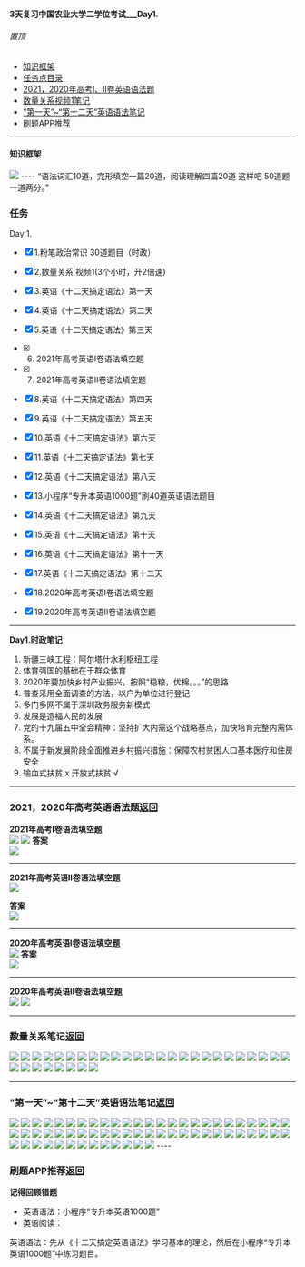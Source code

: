 #### 3天复习中国农业大学二学位考试___Day1.
###### <span id="zhiding">置顶</span>
* [知识框架](#p1)
* [任务点目录](#mulu)
* [2021，2020年高考Ⅰ、Ⅱ卷英语语法题](#gaokao)
* [数量关系视频1笔记](#shuliang)
* ["第一天”~“第十二天”英语语法笔记](#yufa)
* [刷题APP推荐](#tuijian)


---


#### <span id="p1">知识框架</span>

<img src="./img_zhon/p6.png">
----
“语法词汇10道，完形填空一篇20道，阅读理解四篇20道  这样吧 50道题一道两分。”<br>

###  <span id="mulu">任务</span>
Day 1.
- [x] 1.粉笔政治常识 30道题目（时政）
- [x] 2.数量关系 视频1(3个小时，开2倍速)
- [x] 3.英语《十二天搞定语法》第一天
- [x] 4.英语《十二天搞定语法》第二天
- [x] 5.英语《十二天搞定语法》第三天
- [x] 6. 2021年高考英语I卷语法填空题
- [x] 7. 2021年高考英语Ⅱ卷语法填空题
- [x] 8.英语《十二天搞定语法》第四天
- [x] 9.英语《十二天搞定语法》第五天
- [x] 10.英语《十二天搞定语法》第六天
- [x] 11.英语《十二天搞定语法》第七天
- [x] 12.英语《十二天搞定语法》第八天
- [x] 13.小程序“专升本英语1000题”刷40道英语语法题目
- [x] 14.英语《十二天搞定语法》第九天
- [x] 15.英语《十二天搞定语法》第十天
- [x] 16.英语《十二天搞定语法》第十一天
- [x] 17.英语《十二天搞定语法》第十二天
- [x] 18.2020年高考英语I卷语法填空题
- [x] 19.2020年高考英语Ⅱ卷语法填空题




----
<b>Day1.时政笔记</b><br>
1. 新疆三峡工程：阿尔塔什水利枢纽工程
2. 体育强国的基础在于群众体育
3. 2020年要加快乡村产业振兴，按照“稳粮，优棉。。。”的思路
4. 普查采用全面调查的方法，以户为单位进行登记
5. 多门多网不属于深圳政务服务新模式
6. 发展是造福人民的发展
7. 党的十九届五中全会精神：坚持扩大内需这个战略基点，加快培育完整内需体系。
8. 不属于新发展阶段全面推进乡村振兴措施：保障农村贫困人口基本医疗和住房安全
9. 输血式扶贫 x   开放式扶贫 √



----
###  <span id="gaokao">2021，2020年高考英语语法题</span>[返回](#zhiding)

<b>2021年高考I卷语法填空题</b><br>
<img src="./img_zhon/p7.png">
<img src="./img_zhon/p8.png">
<b>答案</b><br>
<img src="./img_zhon/p9.png">

----


<b>2021年高考英语Ⅱ卷语法填空题</b><br>
<img src="./img_zhon/p10.png">

<b>答案</b><br>
<img src="./img_zhon/p11.png">

---

<b>2020年高考英语Ⅰ卷语法填空题</b><br>
<img src="./img_zhon/w1.png">
<b>答案</b><br>
<img src="./img_zhon/w4.png">

---


<b>2020年高考英语Ⅱ卷语法填空题</b><br>
<img src="./img_zhon/w2.png">
<img src="./img_zhon/w3.png">


---

###  <span id="shuliang">数量关系笔记</span>[返回](#zhiding)
<img src="./img_zhon/a1.png">
<img src="./img_zhon/a2.png">
<img src="./img_zhon/a3.png">
<img src="./img_zhon/a4.png">
<img src="./img_zhon/a5.png">
<img src="./img_zhon/a6.png">
<img src="./img_zhon/a7.png">
<img src="./img_zhon/a8.png">
<img src="./img_zhon/a9.png">
<img src="./img_zhon/a10.png">
<img src="./img_zhon/a11.png">
<img src="./img_zhon/a12.png">
<img src="./img_zhon/a13.png">
<img src="./img_zhon/a14.png">
<img src="./img_zhon/a15.png">
<img src="./img_zhon/a16.png">
<img src="./img_zhon/a17.png">
<img src="./img_zhon/a18.png">
<img src="./img_zhon/a19.png">
<img src="./img_zhon/a20.png">
<img src="./img_zhon/a21.png">
<img src="./img_zhon/a22.png">
<img src="./img_zhon/a23.png">
<img src="./img_zhon/a24.png">
<img src="./img_zhon/a25.png">
<img src="./img_zhon/a26.png">
<img src="./img_zhon/a27.png">
<img src="./img_zhon/a28.png">
<img src="./img_zhon/a29.png">
<img src="./img_zhon/a30.png">
<img src="./img_zhon/a31.png">
<img src="./img_zhon/a32.png">
<img src="./img_zhon/a33.png">

---

###  <span id="yufa">"第一天”~“第十二天”英语语法笔记</span>[返回](#zhiding)

<img src="./img_zhon/yyu/q1.png">
<img src="./img_zhon/yyu/q2.png">
<img src="./img_zhon/yyu/q3.png">
<img src="./img_zhon/yyu/q4.png">
<img src="./img_zhon/yyu/q5.png">
<img src="./img_zhon/yyu/q6.png">
<img src="./img_zhon/yyu/q7.png">
<img src="./img_zhon/yyu/q8.png">
<img src="./img_zhon/yyu/q9.png">
<img src="./img_zhon/yyu/q10.png">
<img src="./img_zhon/yyu/q11.png">
<img src="./img_zhon/yyu/q12.png">
<img src="./img_zhon/yyu/q13.png">
<img src="./img_zhon/yyu/q14.png">
<img src="./img_zhon/yyu/q15.png">
<img src="./img_zhon/yyu/q16.png">
<img src="./img_zhon/yyu/q17.png">
<img src="./img_zhon/yyu/q18.png">
<img src="./img_zhon/yyu/q19.png">
<img src="./img_zhon/yyu/q20.png">
<img src="./img_zhon/yyu/q21.png">
<img src="./img_zhon/yyu/q22.png">
<img src="./img_zhon/yyu/q23.png">
<img src="./img_zhon/yyu/q24.png">
<img src="./img_zhon/yyu/q25.png">
<img src="./img_zhon/yyu/q26.png">
<img src="./img_zhon/yyu/q27.png">
<img src="./img_zhon/yyu/q28.png">
<img src="./img_zhon/yyu/q29.png">
<img src="./img_zhon/yyu/q30.png">

<img src="./img_zhon/yyu2/1.png">
<img src="./img_zhon/yyu2/2.png">
<img src="./img_zhon/yyu2/3.png">
<img src="./img_zhon/yyu2/4.png">
<img src="./img_zhon/yyu2/5.png">
<img src="./img_zhon/yyu2/6.png">
<img src="./img_zhon/yyu2/7.png">
<img src="./img_zhon/yyu2/8.png">
<img src="./img_zhon/yyu2/9.png">
<img src="./img_zhon/yyu2/10.png">
<img src="./img_zhon/yyu2/11.png">
<img src="./img_zhon/yyu2/12.png">
<img src="./img_zhon/yyu2/13.png">
<img src="./img_zhon/yyu2/14.png">
<img src="./img_zhon/yyu2/15.png">
<img src="./img_zhon/yyu2/16.png">
<img src="./img_zhon/yyu2/17.png">
<img src="./img_zhon/yyu2/18.png">
<img src="./img_zhon/yyu2/19.png">
<img src="./img_zhon/yyu2/20.png">
<img src="./img_zhon/yyu2/21.png">
<img src="./img_zhon/yyu2/22.png">
<img src="./img_zhon/yyu2/23.png">
<img src="./img_zhon/yyu2/24.png">
<img src="./img_zhon/yyu2/25.png">
<img src="./img_zhon/yyu2/26.png">
<img src="./img_zhon/yyu2/27.png">
<img src="./img_zhon/yyu2/28.png">
<img src="./img_zhon/yyu2/29.png">
<img src="./img_zhon/yyu2/30.png">
<img src="./img_zhon/yyu2/31.png">
<img src="./img_zhon/yyu2/32.png">
<img src="./img_zhon/yyu2/33.png">
----

###  <span id="tuijian">刷题APP推荐</span>[返回](#zhiding)

<b>记得回顾错题</b><br>

* 英语语法：小程序“专升本英语1000题”
* 英语阅读：



英语语法：先从《十二天搞定英语语法》学习基本的理论，然后在小程序“专升本英语1000题”中练习题目。<br>

